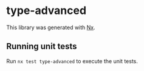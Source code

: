 # type-advanced

This library was generated with [Nx](https://nx.dev).

## Running unit tests

Run `nx test type-advanced` to execute the unit tests.
